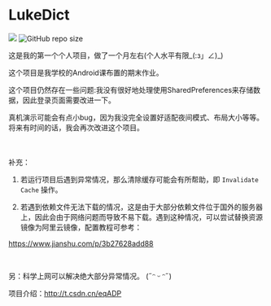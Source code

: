 # LukeDict

![](https://img.shields.io/badge/Android-studio-brightgreen) 
![GitHub repo size](https://img.shields.io/github/repo-size/Curzsu/LukeDict?style=flat-square)

这是我的第一个个人项目，做了一个月左右(个人水平有限_(:з」∠)_)

这个项目是我学校的Android课布置的期末作业。

这个项目仍然存在一些问题:我没有很好地处理使用SharedPreferences来存储数据，因此登录页面需要改进一下。

真机演示可能会有点小bug，因为我没完全设置好适配夜间模式、布局大小等等。将来有时间的话，我会再次改进这个项目。


<br><br>
补充：
1. 若运行项目后遇到异常情况，那么清除缓存可能会有所帮助，即 `Invalidate Cache` 操作。

2. 若遇到依赖文件无法下载的情况，这是由于大部分依赖文件位于国外的服务器上，因此会由于网络问题而导致不易下载。遇到这种情况，可以尝试替换资源镜像为阿里云镜像，配置教程可参考：

https://www.jianshu.com/p/3b27628add88

<br>


另：科学上网可以解决绝大部分异常情况。  (˶ᵔ ᵕ ᵔ˶)

项目介绍：http://t.csdn.cn/eqADP
